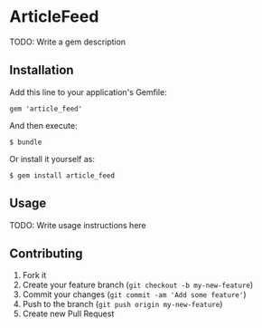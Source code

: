 # ArticleFeed

TODO: Write a gem description

## Installation

Add this line to your application's Gemfile:

    gem 'article_feed'

And then execute:

    $ bundle

Or install it yourself as:

    $ gem install article_feed

## Usage

TODO: Write usage instructions here

## Contributing

1. Fork it
2. Create your feature branch (`git checkout -b my-new-feature`)
3. Commit your changes (`git commit -am 'Add some feature'`)
4. Push to the branch (`git push origin my-new-feature`)
5. Create new Pull Request
